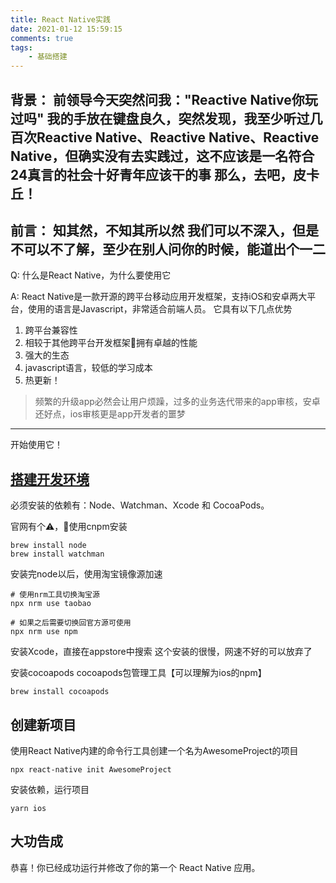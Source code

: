 ```yaml
---
title: React Native实践
date: 2021-01-12 15:59:15
comments: true
tags:
	- 基础搭建
---
```


背景：
    前领导今天突然问我："Reactive Native你玩过吗"
    我的手放在键盘良久，突然发现，我至少听过几百次Reactive Native、Reactive Native、Reactive Native，但确实没有去实践过，这不应该是一名符合24真言的社会十好青年应该干的事
    那么，去吧，皮卡丘！
---

前言：
    知其然，不知其所以然
    我们可以不深入，但是不可以不了解，至少在别人问你的时候，能道出个一二
---

Q: 什么是React Native，为什么要使用它

A: React Native是一款开源的跨平台移动应用开发框架，支持iOS和安卓两大平台，使用的语言是Javascript，非常适合前端人员。
它具有以下几点优势
<!-- more -->

1. 跨平台兼容性
2. 相较于其他跨平台开发框架拥有卓越的性能
3. 强大的生态
4. javascript语言，较低的学习成本
5. 热更新！

> 频繁的升级app必然会让用户烦躁，过多的业务迭代带来的app审核，安卓还好点，ios审核更是app开发者的噩梦


---

开始使用它！

##  [搭建开发环境](https://reactnative.cn/docs/environment-setup)

必须安装的依赖有：Node、Watchman、Xcode 和 CocoaPods。

官网有个⚠️，🚫使用cnpm安装

```
brew install node
brew install watchman
```

安装完node以后，使用淘宝镜像源加速

```
# 使用nrm工具切换淘宝源
npx nrm use taobao

# 如果之后需要切换回官方源可使用
npx nrm use npm
```


安装Xcode，直接在appstore中搜索
这个安装的很慢，网速不好的可以放弃了


安装cocoapods
cocoapods包管理工具【可以理解为ios的npm】

```
brew install cocoapods
```


## 创建新项目

使用React Native内建的命令行工具创建一个名为AwesomeProject的项目

```
npx react-native init AwesomeProject
```

安装依赖，运行项目

```
yarn ios
```

## 大功告成

恭喜！你已经成功运行并修改了你的第一个 React Native 应用。

